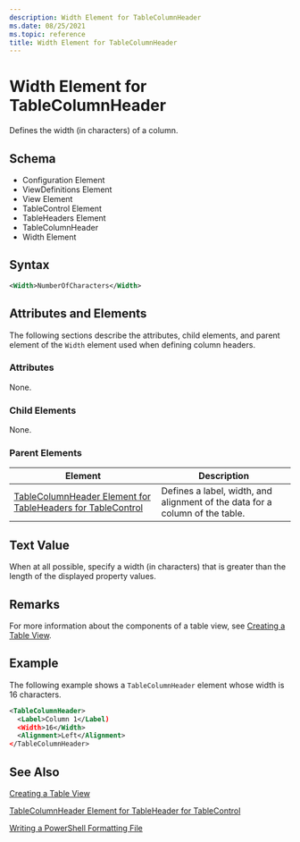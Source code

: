 ```yaml
---
description: Width Element for TableColumnHeader
ms.date: 08/25/2021
ms.topic: reference
title: Width Element for TableColumnHeader
---
```

# Width Element for TableColumnHeader

Defines the width (in characters) of a column.

## Schema

- Configuration Element
- ViewDefinitions Element
- View Element
- TableControl Element
- TableHeaders Element
- TableColumnHeader
- Width Element

## Syntax

```xml
<Width>NumberOfCharacters</Width>
```

## Attributes and Elements

The following sections describe the attributes, child elements, and parent element of the `Width`
element used when defining column headers.

### Attributes

None.

### Child Elements

None.

### Parent Elements

|Element|Description|
|-------------|-----------------|
|[TableColumnHeader Element for TableHeaders for TableControl](./tablecolumnheader-element-format.md)|Defines a label, width, and alignment of the data for a column of the table.|

## Text Value

When at all possible, specify a width (in characters) that is greater than the length of the
displayed property values.

## Remarks

For more information about the components of a table view, see [Creating a Table View](./creating-a-table-view.md).

## Example

The following example shows a `TableColumnHeader` element whose width is 16 characters.

```xml
<TableColumnHeader>
  <Label>Column 1</Label)
  <Width>16</Width>
  <Alignment>Left</Alignment>
</TableColumnHeader>
```

## See Also

[Creating a Table View](./creating-a-table-view.md)

[TableColumnHeader Element for TableHeader for TableControl](./tablecolumnheader-element-format.md)

[Writing a PowerShell Formatting File](./writing-a-powershell-formatting-file.md)
